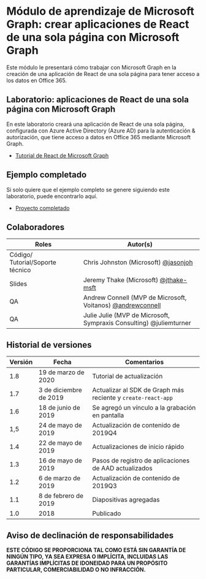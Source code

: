 # <a name="microsoft-graph-training-module---build-react-single-page-apps-with-microsoft-graph"></a>Módulo de aprendizaje de Microsoft Graph: crear aplicaciones de React de una sola página con Microsoft Graph

Este módulo le presentará cómo trabajar con Microsoft Graph en la creación de una aplicación de React de una sola página para tener acceso a los datos en Office 365.

## <a name="lab---react-single-page-apps-with-the-microsoft-graph"></a>Laboratorio: aplicaciones de React de una sola página con Microsoft Graph

En este laboratorio creará una aplicación de React de una sola página, configurada con Azure Active Directory (Azure AD) para la autenticación & autorización, que tiene acceso a datos en Office 365 mediante Microsoft Graph.

- [Tutorial de React de Microsoft Graph](https://docs.microsoft.com/graph/training/react-tutorial)

## <a name="completed-sample"></a>Ejemplo completado

Si solo quiere que el ejemplo completo se genere siguiendo este laboratorio, puede encontrarlo aquí.

- [Proyecto completado](demo)

## <a name="contributors"></a>Colaboradores

|           Roles           |                                           Autor(s)                                           |
| ------------------------- | --------------------------------------------------------------------------------------------- |
| Código/ Tutorial/Soporte técnico | Chris Johnston (Microsoft) [@jasonjoh](//github.com/jasonjoh)                                 |
| Slides                    | Jeremy Thake (Microsoft) [@jthake-msft](//github.com/jthake-msft)                             |
| QA                        | Andrew Connell (MVP de Microsoft, Voitanos) [@andrewconnell](//github.com/andrewconnell)         |
| QA                        | Julie Julie (MVP de Microsoft, [](//github.com/juliemturner) Sympraxis Consulting) @juliemturner |

## <a name="version-history"></a>Historial de versiones

| Versión |       Fecha       |              Comentarios              |
| ------- | ---------------- | ---------------------------------- |
| 1.8     | 19 de marzo de 2020   | Tutorial de actualización                   |
| 1.7     | 3 de diciembre de 2019 | Actualizar al SDK de Graph más reciente y `create-react-app` |
| 1.6     | 18 de junio de 2019    | Se agregó un vínculo a la grabación en pantalla |
| 1,5     | 24 de mayo de 2019     | Actualización de contenido de 2019Q4             |
| 1.4     | 22 de mayo de 2019     | Actualizaciones de inicio rápido                 |
| 1.3     | 16 de mayo de 2019     | Pasos de registro de aplicaciones de AAD actualizados |
| 1.2     | 6 de marzo de 2019    | Actualización de contenido de 2019Q3             |
| 1.1     | 8 de febrero de 2019 | Diapositivas agregadas                       |
| 1.0     | 2018             | Publicado                          |

## <a name="disclaimer"></a>Aviso de declinación de responsabilidades

**ESTE CÓDIGO  SE PROPORCIONA TAL COMO ESTÁ SIN GARANTÍA DE NINGÚN TIPO, YA SEA EXPRESA O IMPLÍCITA, INCLUIDAS LAS GARANTÍAS IMPLÍCITAS DE IDONEIDAD PARA UN PROPÓSITO PARTICULAR, COMERCIABILIDAD O NO INFRACCIÓN.**
